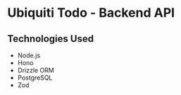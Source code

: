 # Ubiquiti Todo - Backend API

## Technologies Used

- Node.js
- Hono
- Drizzle ORM
- PostgreSQL
- Zod

